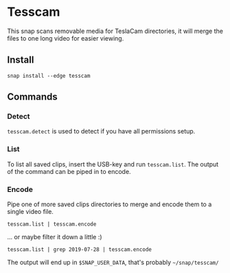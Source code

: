 # Tesscam

This snap scans removable media for TeslaCam directories, it will merge the files to one long video for easier viewing.

## Install
```
snap install --edge tesscam
```

## Commands

### Detect

`tesscam.detect` is used to detect if you have all permissions setup.

### List

To list all saved clips, insert the USB-key and run `tesscam.list`. The output of the command can be piped in to encode.

### Encode

Pipe one of more saved clips directories to merge and encode them to a single video file.

```
tesscam.list | tesscam.encode
```

... or maybe filter it down a little :)

```
tesscam.list | grep 2019-07-28 | tesscam.encode
```

The output will end up in `$SNAP_USER_DATA`, that's probably `~/snap/tesscam/`